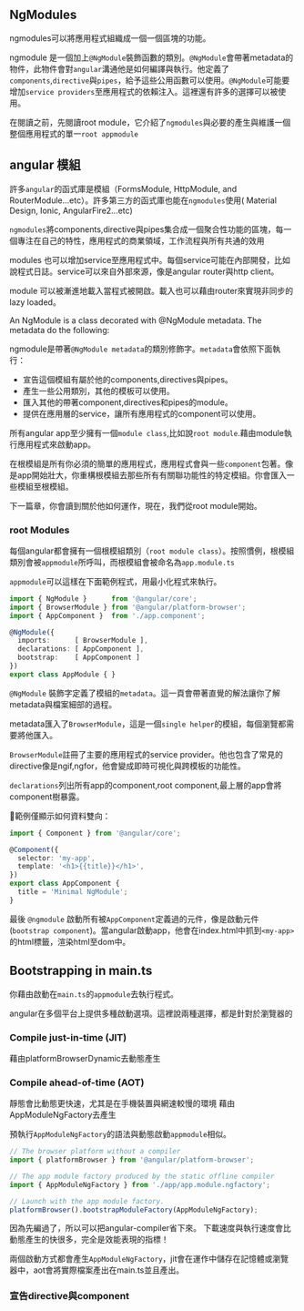 ## NgModules


ngmodules可以將應用程式組織成一個一個區塊的功能。

ngmodule 是一個加上`@NgModule`裝飾函數的類別。`@NgModule`會帶著metadata的物件，此物件會對`angular`溝通他是如何編譯與執行。他定義了`components`,`directive`與`pipes`，給予這些公用函數可以使用。`@NgModule`可能要增加`service providers`至應用程式的依賴注入。這裡還有許多的選擇可以被使用。


在閱讀之前，先閱讀root module，它介紹了`ngmodules`與必要的產生與維護一個整個應用程式的單一`root appmodule`

## angular 模組

許多`angular`的函式庫是模組（FormsModule, HttpModule, and RouterModule...etc）。許多第三方的函式庫也能在`ngmodules`使用( Material Design, Ionic, AngularFire2...etc)

`ngmodules`將components,directive與pipes集合成一個聚合性功能的區塊，每一個專注在自己的特性，應用程式的商業領域，工作流程與所有共通的效用

modules 也可以增加service至應用程式中。每個service可能在內部開發，比如說程式日誌。service可以來自外部來源，像是angular router與http client。

module 可以被漸進地載入當程式被開啟。載入也可以藉由router來實現非同步的lazy loaded。

An NgModule is a class decorated with @NgModule metadata. The metadata do the following:

ngmodule是帶著`@NgModule metadata`的類別修飾字。`metadata`會依照下面執行：

- 宣告這個模組有屬於他的components,directives與pipes。
- 產生一些公用類別，其他的模板可以使用。
- 匯入其他的帶著component,directives和pipes的module。
- 提供在應用層的service，讓所有應用程式的component可以使用。

所有angular app至少擁有一個`module class`,比如說`root module`.藉由module執行應用程式來啟動app。

在根模組是所有你必須的簡單的應用程式，應用程式會與一些`component`包著。像是app開始壯大，你重構根模組去那些所有有關聯功能性的特定模組。你會匯入一些模組至根模組。

下一篇章，你會讀到關於他如何運作，現在，我們從root module開始。

### root Modules

每個angular都會擁有一個根模組類別（`root module class`）。按照慣例，根模組類別會被`appmodule`所呼叫，而根模組會被命名為`app.module.ts`

`appmodule`可以這樣在下面範例程式，用最小化程式來執行。

```ts
import { NgModule }      from '@angular/core';
import { BrowserModule } from '@angular/platform-browser';
import { AppComponent }  from './app.component';

@NgModule({
  imports:      [ BrowserModule ],
  declarations: [ AppComponent ],
  bootstrap:    [ AppComponent ]
})
export class AppModule { }
```

`@NgModule` 裝飾字定義了模組的`metadata`。這一頁會帶著直覺的解法讓你了解metadata與檔案細部的過程。

metadata匯入了`BrowserModule`，這是一個`single helper`的模組，每個瀏覽都需要將他匯入。

`BrowserModule`註冊了主要的應用程式的service provider。他也包含了常見的directive像是ngif,ngfor，他會變成即時可視化與跨模板的功能性。

`declarations`列出所有app的component,root component,最上層的app會將component樹暴露。

範例僅顯示如何資料雙向：

```ts
import { Component } from '@angular/core';

@Component({
  selector: 'my-app',
  template: '<h1>{{title}}</h1>',
})
export class AppComponent {
  title = 'Minimal NgModule';
}
```
最後 `@ngmodule` 啟動所有被`AppComponent`定義過的元件，像是啟動元件(`bootstrap component`)。當angular啟動app，他會在index.html中抓到`<my-app>`的html標籤，渲染html至dom中。

## Bootstrapping in main.ts

你藉由啟動在`main.ts`的`appmodule`去執行程式。

angular在多個平台上提供多種啟動選項。這裡說兩種選擇，都是針對於瀏覽器的

### Compile just-in-time (JIT)

藉由platformBrowserDynamic去動態產生

### Compile ahead-of-time (AOT)

靜態會比動態更快速，尤其是在手機裝置與網速較慢的環境
藉由AppModuleNgFactory去產生

預執行`AppModuleNgFactory`的語法與動態啟動`appmodule`相似。

```ts
// The browser platform without a compiler
import { platformBrowser } from '@angular/platform-browser';

// The app module factory produced by the static offline compiler
import { AppModuleNgFactory } from './app/app.module.ngfactory';

// Launch with the app module factory.
platformBrowser().bootstrapModuleFactory(AppModuleNgFactory);
```

因為先編過了，所以可以把angular-compiler省下來。
下載速度與執行速度會比動態產生的快很多，完全是效能表現的指標！

兩個啟動方式都會產生`AppModuleNgFactory`，jit會在運作中儲存在記憶體或瀏覽器中，aot會將實際檔案產出在main.ts並且產出。

### 宣告directive與component